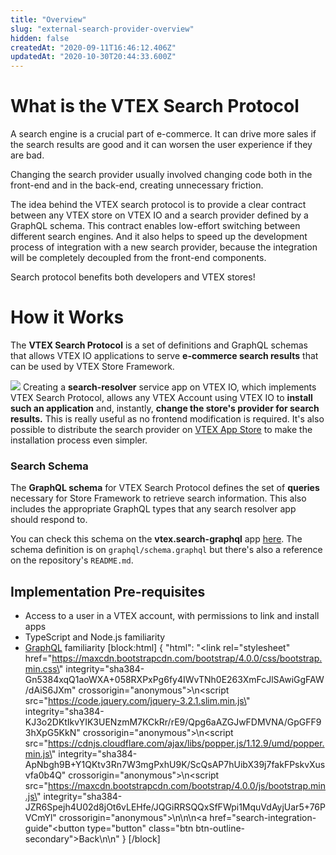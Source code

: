 ```yaml
---
title: "Overview"
slug: "external-search-provider-overview"
hidden: false
createdAt: "2020-09-11T16:46:12.406Z"
updatedAt: "2020-10-30T20:44:33.600Z"
---
```

# What is the VTEX Search Protocol

A search engine is a crucial part of e-commerce. It can drive more sales if the search results are good and it can worsen the user experience if they are bad.

Changing the search provider usually involved changing code both in the front-end and in the back-end, creating unnecessary friction.

The idea behind the VTEX search protocol is to provide a clear contract between any VTEX store on VTEX IO and a search provider defined by a GraphQL schema. This contract enables low-effort switching between different search engines. And it also helps to speed up the development process of integration with a new search provider, because the integration will be completely decoupled from the front-end components.

Search protocol benefits both developers and VTEX stores!

# How it Works

The **VTEX Search Protocol** is a set of definitions and GraphQL schemas that allows VTEX IO applications to serve **e-commerce search results** that can be used by VTEX Store Framework.

![](https://files.readme.io/b4ac10c-search-protocol.png)
Creating a **search-resolver** service app on VTEX IO, which implements VTEX Search Protocol, allows any VTEX Account using VTEX IO to **install such an application** and, instantly, **change the store's provider for search results.** This is really useful as no frontend modification is required. It's also possible to distribute the search provider on [VTEX App Store](https://apps.vtex.com/) to make the installation process even simpler.

### Search Schema

The **GraphQL schema** for VTEX Search Protocol defines the set of **queries** necessary for Store Framework to retrieve search information. This also includes the appropriate GraphQL types that any search resolver app should respond to. 

You can check this schema on the **vtex.search-graphql** app [here](https://github.com/vtex-apps/search-graphql). The schema definition is on `graphql/schema.graphql` but there's also a reference on the repository's `README.md`.

## Implementation Pre-requisites

- Access to a user in a VTEX account, with permissions to link and install apps
- TypeScript and Node.js familiarity
- [GraphQL](https://graphql.org/) familiarity
[block:html]
{
  "html": "<link rel=\"stylesheet\" href=\"https://maxcdn.bootstrapcdn.com/bootstrap/4.0.0/css/bootstrap.min.css\" integrity=\"sha384-Gn5384xqQ1aoWXA+058RXPxPg6fy4IWvTNh0E263XmFcJlSAwiGgFAW/dAiS6JXm\" crossorigin=\"anonymous\">\n<script src=\"https://code.jquery.com/jquery-3.2.1.slim.min.js\" integrity=\"sha384-KJ3o2DKtIkvYIK3UENzmM7KCkRr/rE9/Qpg6aAZGJwFDMVNA/GpGFF93hXpG5KkN\" crossorigin=\"anonymous\"></script>\n<script src=\"https://cdnjs.cloudflare.com/ajax/libs/popper.js/1.12.9/umd/popper.min.js\" integrity=\"sha384-ApNbgh9B+Y1QKtv3Rn7W3mgPxhU9K/ScQsAP7hUibX39j7fakFPskvXusvfa0b4Q\" crossorigin=\"anonymous\"></script>\n<script src=\"https://maxcdn.bootstrapcdn.com/bootstrap/4.0.0/js/bootstrap.min.js\" integrity=\"sha384-JZR6Spejh4U02d8jOt6vLEHfe/JQGiRRSQQxSfFWpi1MquVdAyjUar5+76PVCmYl\" crossorigin=\"anonymous\"></script>\n\n\n<a href=\"search-integration-guide\"<button type=\"button\" class=\"btn btn-outline-secondary\">Back</button></a>\n\n<style></style>"
}
[/block]